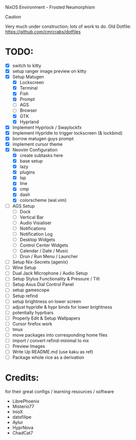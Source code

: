 NixOS Environment - Frosted Neumorphism

> [!Caution]
>
> Very much under construction; lots of work to do.
> Old Dotfile: https://github.com/cmrcrabs/dotfiles


# TODO: 

- [X] switch to kitty
- [X] setup ranger image preview on kitty
- [X] Setup Matugen
    - [X] Lockscreen
    - [X] Terminal
    - [X] Fish
    - [X] Prompt
    - [ ] AGS
    - [ ] Browser
    - [X] GTK
    - [X] Hyprland
- [X] Implement Hyprlock / Swaylockfx
- [X] Implement HyprIdle to trigger lockscreen (& lockbind)
- [X] borrow matugen guys prompt
- [X] implement cursor theme
- [X] Neovim Configuration
    - [X] create subtasks here
    - [X] base setup
    - [X] lazy
    - [X] plugins
    - [X] lsp
    - [X] line
    - [X] cmp
    - [X] dash
    - [X] colorscheme (wal.vim)
- [ ] AGS Setup
    - [ ] Dock
    - [ ] Vertical Bar
    - [ ] Audio Visialiser
    - [ ] Notifications
    - [ ] Notification Log
    - [ ] Desktop Widgets
    - [ ] Control Center Widgets
    - [ ] Calendar / Date / Music
    - [ ] Drun / Run Menu / Launcher
- [ ] Setup Nix-Secrets (agenix)
- [ ] Wine Setup
- [ ] Dual Jack Microphone / Audio Setup
- [ ] Setup Stylus Functionality & Pressure / Tilt
- [ ] Setup Asus Dial Control Panel 
- [ ] setup gamescope
- [ ] Setup refind 
- [ ] setup brightness on lower screen
- [ ] adjust hypridle & hypr binds for lower brightness
- [ ] potentially hyprbars
- [ ] Properly Edit & Setup Wallpapers
- [ ] Cursor firefox work
- [ ] tmux
- [ ] move packages into corresponding home files
- [ ] import / convert refind-minimal to nix
- [ ] Preview Images
- [ ] Write Up README.md (use kaku as ref)
- [ ] Package whole rice as a derivation

# Credits:
for their great configs / learning resources / software

- LibrePhoenix
- Misterio77
- InioX
- datsfilipe
- Aylur
- HyprNova
- ChadCat7
